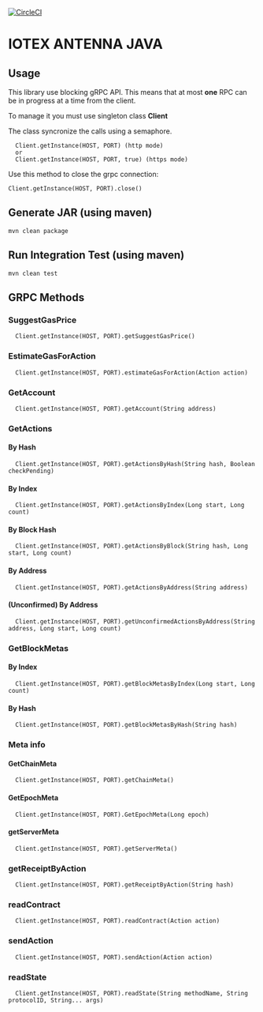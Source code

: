 [![CircleCI](https://circleci.com/gh/iotexproject/iotex-antenna-java/tree/master.svg?style=svg)](https://circleci.com/gh/iotexproject/iotex-antenna-java/tree/master)



# IOTEX ANTENNA JAVA

## Usage

This library use blocking gRPC API. This means that at most **one** RPC can be in progress at a time from the client. 

To manage it you must use singleton class **Client** 

The class syncronize the calls using a semaphore. 

```
  Client.getInstance(HOST, PORT) (http mode)
  or
  Client.getInstance(HOST, PORT, true) (https mode)
```

Use this method to close the grpc connection:

```
Client.getInstance(HOST, PORT).close()
```

## Generate JAR (using maven)

```
mvn clean package
```

## Run Integration Test (using maven)

```
mvn clean test
```

## GRPC Methods

### SuggestGasPrice

```
  Client.getInstance(HOST, PORT).getSuggestGasPrice()
```

### EstimateGasForAction

```
  Client.getInstance(HOST, PORT).estimateGasForAction(Action action)
```

### GetAccount

```
  Client.getInstance(HOST, PORT).getAccount(String address)
```

### GetActions

#### By Hash

```
  Client.getInstance(HOST, PORT).getActionsByHash(String hash, Boolean checkPending)
```


#### By Index

```
  Client.getInstance(HOST, PORT).getActionsByIndex(Long start, Long count)
```

#### By Block Hash

```
  Client.getInstance(HOST, PORT).getActionsByBlock(String hash, Long start, Long count)
```

#### By Address

```
  Client.getInstance(HOST, PORT).getActionsByAddress(String address)
```

#### (Unconfirmed) By Address

```
  Client.getInstance(HOST, PORT).getUnconfirmedActionsByAddress(String address, Long start, Long count)
```

### GetBlockMetas

#### By Index

```
  Client.getInstance(HOST, PORT).getBlockMetasByIndex(Long start, Long count)
```

#### By Hash

```
  Client.getInstance(HOST, PORT).getBlockMetasByHash(String hash)
```

### Meta info

#### GetChainMeta

```
  Client.getInstance(HOST, PORT).getChainMeta()
```

#### GetEpochMeta

```
  Client.getInstance(HOST, PORT).GetEpochMeta(Long epoch)
```

#### getServerMeta

```
  Client.getInstance(HOST, PORT).getServerMeta()
```

### getReceiptByAction

```
  Client.getInstance(HOST, PORT).getReceiptByAction(String hash)
```

### readContract

```
  Client.getInstance(HOST, PORT).readContract(Action action)
```

### sendAction

```
  Client.getInstance(HOST, PORT).sendAction(Action action)
```

### readState

```
  Client.getInstance(HOST, PORT).readState(String methodName, String protocolID, String... args)
```
